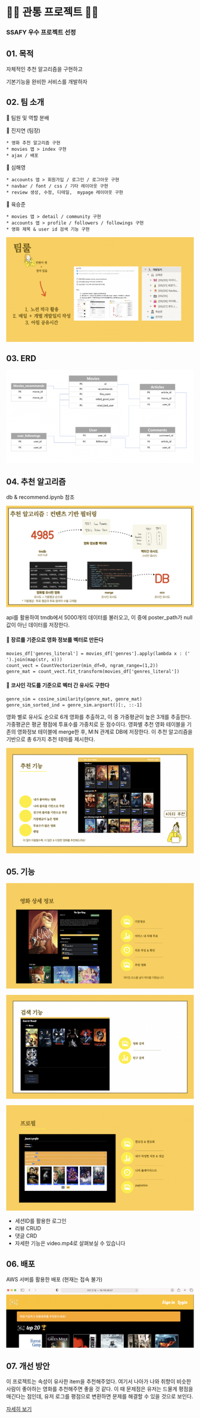 # 👩‍💻 관통 프로젝트 👨‍💻

### SSAFY 우수 프로젝트 선정

## 01. 목적

자체적인 추천 알고리즘을 구현하고

기본기능을 완비한 서비스를 개발하자



## 02. 팀 소개

🍟 팀원 및 역할 분배

🍊 진지연 (팀장)

	* 영화 추천 알고리즘 구현
	* movies 앱 > index 구현
	* ajax / 배포

🍍 심해영

```
* accounts 앱 > 회원가입 / 로그인 / 로그아웃 구현
* navbar / font / css / 기타 레이아웃 구현
* review 생성, 수정, 디테일,  mypage 레이아웃 구현
```

🥑 육승준

```
* movies 앱 > detail / community 구현
* accounts 앱 > profile / followers / followings 구현
* 영화 제목 & user id 검색 기능 구현
```

![팀룰](README.assets/팀룰.png)



## 03. ERD

![ERD](README.assets/ERD.png)



## 04. 추천 알고리즘

db & recommend.ipynb 참조

![추천알고리즘](README.assets/추천알고리즘.png)


api를  활용하여 tmdb에서 5000개의 데이터를 불러오고, 이 중에 poster_path가 null값이 아닌 데이터를 저장한다. 

#### 🌵 장르를 기준으로 영화 정보를 벡터로 만든다

```
movies_df['genres_literal'] = movies_df['genres'].apply(lambda x : (' ').join(map(str, x)))
count_vect = CountVectorizer(min_df=0, ngram_range=(1,2))
genre_mat = count_vect.fit_transform(movies_df['genres_literal'])
```

#### 🌵 코사인 각도를 기준으로 벡터 간 유사도 구한다

```
genre_sim = cosine_similarity(genre_mat, genre_mat)
genre_sim_sorted_ind = genre_sim.argsort()[:, ::-1]
```

영화 별로 유사도 순으로 6개 영화를 추출하고, 이 중 가중평균이 높은 3개를 추출한다. 가중평균은 평균 평점에 투표수를 가중치로 둔 점수이다. 영화별 추천 영화 테이블을 기존의 영화정보 테이블에 merge한 후, M:N 관계로 DB에 저장한다. 이 추천 알고리즘을 기반으로 총 6가지 추천 테마를 제시한다.

![추천알고리즘](README.assets/추천기능.png)



## 05. 기능

![상세정보](README.assets/상세정보.png)

![검색기능](README.assets/검색기능.png)

![프로필기능](README.assets/프로필.png)

- 세션ID를 활용한 로그인
- 리뷰 CRUD
- 댓글 CRD
- 자세한 기능은 video.mp4로 살펴보실 수 있습니다



## 06. 배포

AWS 서버를 활용한 배포 (현재는 접속 불가)

![배포](README.assets/배포.png)



## 07. 개선 방안

이 프로젝트는 속성이 유사한 item을 추천해주었다. 여기서 나아가 나와 취향이 비슷한 사람이 좋아하는 영화를 추천해주면 좋을 것 같다. 이 때 문제점은 유저는 드물게 평점을 매긴다는 점인데, 유저 로그를 평점으로 변환하면 문제를 해결할 수 있을 것으로 보인다.

[자세히 보기](https://github.com/JinJiyeon/dataScience/tree/master/93_Recommendation)




